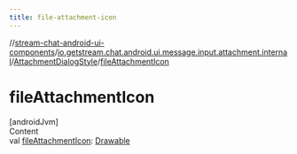 ```yaml
---
title: file-attachment-icon
---
```

//[stream-chat-android-ui-components](../../../index.md)/[io.getstream.chat.android.ui.message.input.attachment.internal](../index.md)/[AttachmentDialogStyle](index.md)/[fileAttachmentIcon](fileAttachmentIcon.md)



# fileAttachmentIcon  
[androidJvm]  
Content  
val [fileAttachmentIcon](fileAttachmentIcon.md): [Drawable](https://developer.android.com/reference/kotlin/android/graphics/drawable/Drawable.html)  



